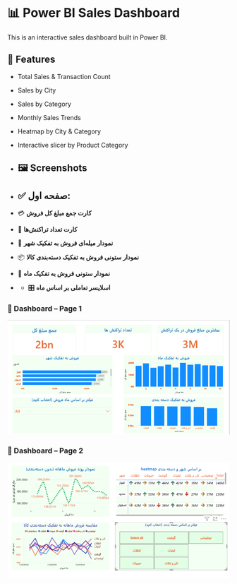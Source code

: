 # 📊 Power BI Sales Dashboard

This is an interactive sales dashboard built in Power BI.

## 📌 Features

- Total Sales & Transaction Count
- Sales by City
- Sales by Category
- Monthly Sales Trends
- Heatmap by City & Category
- Interactive slicer by Product Category

- ## 🖼️ Screenshots

- ## ✅ صفحه اول:

- 💳 **کارت جمع مبلغ کل فروش**
- 🔢 **کارت تعداد تراکنش‌ها**
- 📍 **نمودار میله‌ای فروش به تفکیک شهر**
- 📦 **نمودار ستونی فروش به تفکیک دسته‌بندی کالا**
- 📅 **نمودار ستونی فروش به تفکیک ماه**
- - 🎛️ **اسلایسر تعاملی بر اساس ماه**



### 📄 Dashboard – Page 1
![Dashboard Page 1](page1.png)
### 📄 Dashboard – Page 2
![Dashboard Page 2](page2.png)



